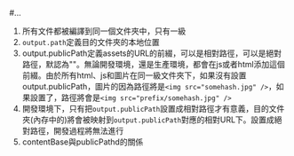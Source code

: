 #...

1. 所有文件都被編譯到同一個文件夾中，只有一級
1. `output.path`定義目的文件夾的本地位置
1. output.publicPath定義assets的URL的前綴，可以是相對路徑，可以是絕對路徑，默認為""。無論開發環境，還是生產環境，都會在js或者html添加這個前綴。由於所有html、js和圖片在同一級文件夾下，如果沒有設置output.publicPath，圖片的因為路徑將是`<img src="somehash.jpg" />`，如果設置了，路徑將會是`<img src="prefix/somehash.jpg" />`
1. 開發環境下，只有把`output.publicPath`設置成相對路徑才有意義，目的文件夾(內存中的)將會被映射到`output.publicPath`對應的相對URL下。設置成絕對路徑，開發過程將無法進行
1. contentBase與publicPathd的關係
